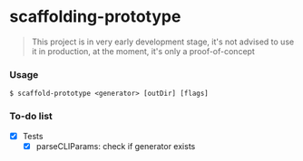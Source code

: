 # scaffolding-prototype

> This project is in very early development stage, it's not advised to use it in production, at the moment, it's only a proof-of-concept

### Usage

```
$ scaffold-prototype <generator> [outDir] [flags]
```

### To-do list

- [x] Tests
  - [x] parseCLIParams: check if generator exists
